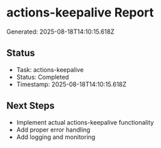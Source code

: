 # actions-keepalive Report

Generated: 2025-08-18T14:10:15.618Z

## Status
- Task: actions-keepalive
- Status: Completed
- Timestamp: 2025-08-18T14:10:15.618Z

## Next Steps
- Implement actual actions-keepalive functionality
- Add proper error handling
- Add logging and monitoring
